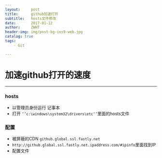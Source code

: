 ```yaml
---
layout:     post
title:      github加速打开
subtitle:   hosts文件修改
date:       2017-01-12
author:     ZWHT
header-img: img/post-bg-ios9-web.jpg
catalog: true
tags:
    - Git

---
```







# 加速github打开的速度





-------------------



###  hosts
 - 以管理员身份运行 记事本
 - 打开 `‘’c:\windows\system32\drivers\etc‘’`里面的hosts文件
 
### 配置
  - 被屏蔽的CDN   <code>github.global.ssl.fastly.net</code>
  - `http://github.global.ssl.fastly.net.ipaddress.com/#ipinfo`里面找到IP
  - 配置文件


